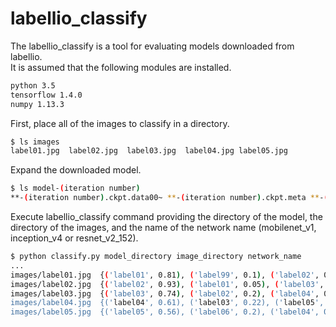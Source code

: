 # labellio_classify
The labellio_classify is a tool for evaluating models downloaded from labellio.  
It is assumed that the following modules are installed.
```sh
python 3.5
tensorflow 1.4.0
numpy 1.13.3
```

First, place all of the images to classify in a directory.
```sh
$ ls images
label01.jpg  label02.jpg  label03.jpg  label04.jpg label05.jpg
```

Expand the downloaded model.
```sh
$ ls model-(iteration number)
**-(iteration number).ckpt.data00~ **-(iteration number).ckpt.meta **-(iteration number).ckpt.index label.txt
```

Execute labellio_classify command providing the directory of the model, the directory of the images, and the name of the network name (mobilenet_v1, inception_v4 or resnet_v2_152).	
```sh
$ python classify.py model_directory image_directory network_name
...
images/label01.jpg	{('label01', 0.81), ('label99', 0.1), ('label02', 0.05), ('label98', 0.03), ('label03', 0.01)}
images/label02.jpg	{('label02', 0.93), ('label01', 0.05), ('label03', 0.01), ('label99', 0.0), ('label04', 0.0)}
images/label03.jpg	{('label03', 0.74), ('label02', 0.2), ('label04', 0.02), ('label01', 0.02), ('label05": 0.01)}
images/label04.jpg	{('label04', 0.61), ('label03', 0.22), ('label05', 0.1), ('label02', 0.01), ('label06": 0.01)}
images/label05.jpg	{('label05', 0.56), ('label06', 0.2), ('label04', 0.05), ('label07', 0.03), ('label03": 0.03)}
```
